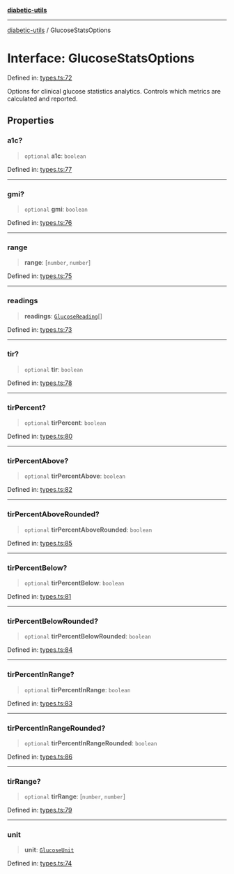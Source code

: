 [**diabetic-utils**](../README.md)

***

[diabetic-utils](../globals.md) / GlucoseStatsOptions

# Interface: GlucoseStatsOptions

Defined in: [types.ts:72](https://github.com/marklearst/diabetic-utils/blob/0d03b5cd2e2b5edbf58275075cc81d8df31ac230/src/types.ts#L72)

Options for clinical glucose statistics analytics.
Controls which metrics are calculated and reported.

## Properties

### a1c?

> `optional` **a1c**: `boolean`

Defined in: [types.ts:77](https://github.com/marklearst/diabetic-utils/blob/0d03b5cd2e2b5edbf58275075cc81d8df31ac230/src/types.ts#L77)

***

### gmi?

> `optional` **gmi**: `boolean`

Defined in: [types.ts:76](https://github.com/marklearst/diabetic-utils/blob/0d03b5cd2e2b5edbf58275075cc81d8df31ac230/src/types.ts#L76)

***

### range

> **range**: \[`number`, `number`\]

Defined in: [types.ts:75](https://github.com/marklearst/diabetic-utils/blob/0d03b5cd2e2b5edbf58275075cc81d8df31ac230/src/types.ts#L75)

***

### readings

> **readings**: [`GlucoseReading`](GlucoseReading.md)[]

Defined in: [types.ts:73](https://github.com/marklearst/diabetic-utils/blob/0d03b5cd2e2b5edbf58275075cc81d8df31ac230/src/types.ts#L73)

***

### tir?

> `optional` **tir**: `boolean`

Defined in: [types.ts:78](https://github.com/marklearst/diabetic-utils/blob/0d03b5cd2e2b5edbf58275075cc81d8df31ac230/src/types.ts#L78)

***

### tirPercent?

> `optional` **tirPercent**: `boolean`

Defined in: [types.ts:80](https://github.com/marklearst/diabetic-utils/blob/0d03b5cd2e2b5edbf58275075cc81d8df31ac230/src/types.ts#L80)

***

### tirPercentAbove?

> `optional` **tirPercentAbove**: `boolean`

Defined in: [types.ts:82](https://github.com/marklearst/diabetic-utils/blob/0d03b5cd2e2b5edbf58275075cc81d8df31ac230/src/types.ts#L82)

***

### tirPercentAboveRounded?

> `optional` **tirPercentAboveRounded**: `boolean`

Defined in: [types.ts:85](https://github.com/marklearst/diabetic-utils/blob/0d03b5cd2e2b5edbf58275075cc81d8df31ac230/src/types.ts#L85)

***

### tirPercentBelow?

> `optional` **tirPercentBelow**: `boolean`

Defined in: [types.ts:81](https://github.com/marklearst/diabetic-utils/blob/0d03b5cd2e2b5edbf58275075cc81d8df31ac230/src/types.ts#L81)

***

### tirPercentBelowRounded?

> `optional` **tirPercentBelowRounded**: `boolean`

Defined in: [types.ts:84](https://github.com/marklearst/diabetic-utils/blob/0d03b5cd2e2b5edbf58275075cc81d8df31ac230/src/types.ts#L84)

***

### tirPercentInRange?

> `optional` **tirPercentInRange**: `boolean`

Defined in: [types.ts:83](https://github.com/marklearst/diabetic-utils/blob/0d03b5cd2e2b5edbf58275075cc81d8df31ac230/src/types.ts#L83)

***

### tirPercentInRangeRounded?

> `optional` **tirPercentInRangeRounded**: `boolean`

Defined in: [types.ts:86](https://github.com/marklearst/diabetic-utils/blob/0d03b5cd2e2b5edbf58275075cc81d8df31ac230/src/types.ts#L86)

***

### tirRange?

> `optional` **tirRange**: \[`number`, `number`\]

Defined in: [types.ts:79](https://github.com/marklearst/diabetic-utils/blob/0d03b5cd2e2b5edbf58275075cc81d8df31ac230/src/types.ts#L79)

***

### unit

> **unit**: [`GlucoseUnit`](../type-aliases/GlucoseUnit.md)

Defined in: [types.ts:74](https://github.com/marklearst/diabetic-utils/blob/0d03b5cd2e2b5edbf58275075cc81d8df31ac230/src/types.ts#L74)
